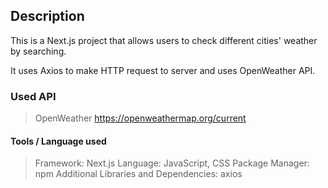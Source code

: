 ## Description

This is a Next.js project that allows users to check different cities' weather by searching. 

It uses Axios to make HTTP request to server and uses OpenWeather API. 


### Used API
> OpenWeather 
https://openweathermap.org/current

#### Tools / Language used
> Framework: Next.js
> Language: JavaScript, CSS
> Package Manager: npm
> Additional Libraries and Dependencies: axios

